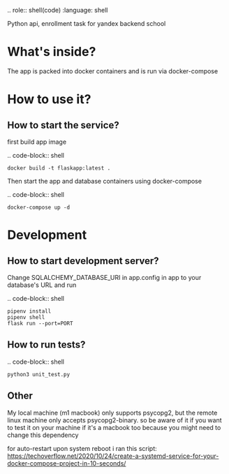 .. role:: shell(code)
:language: shell

Python api, enrollment task for yandex backend school

# What's inside?

The app is packed into docker containers and is run via docker-compose

# How to use it?

## How to start the service?

first build app image

.. code-block:: shell

    docker build -t flaskapp:latest .

Then start the app and database containers using docker-compose

.. code-block:: shell

    docker-compose up -d

# Development

## How to start development server?

Change SQLALCHEMY_DATABASE_URI in app.config in app to your database's URL and run

.. code-block:: shell

    pipenv install
    pipenv shell
    flask run --port=PORT

## How to run tests?

.. code-block:: shell

    python3 unit_test.py

## Other

My local machine (m1 macbook) only supports psycopg2, but the remote linux machine only accepts psycopg2-binary. so be aware of it if you want to test it on your machine if it's a macbook too because you might need to change this dependency

for auto-restart upon system reboot i ran this script: https://techoverflow.net/2020/10/24/create-a-systemd-service-for-your-docker-compose-project-in-10-seconds/
